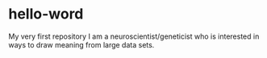 # hello-word
My very first repository
I am a neuroscientist/geneticist who is interested in ways to draw meaning from large data sets.
